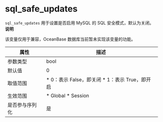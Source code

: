 sql_safe_updates 
=====================================

`sql_safe_updates` 用于设置是否启用 MySQL 的 SQL 安全模式，默认为关闭。
**说明**



该变量仅用于兼容，OceanBase 数据库当前暂未实现该变量的功能。


| **属性**  |                                                          **描述**                                                          |
|---------|--------------------------------------------------------------------------------------------------------------------------|
| 参数类型    | bool                                                                                                                     |
| 默认值     | 0                                                                                                                        |
| 取值范围    | * 0：表示 False，即关闭   * 1：表示 True，即开启    |
| 生效范围    | * Global   * Session                  |
| 是否参与序列化 | 是                                                                                                                        |


